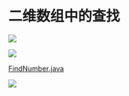 # <a id="top"></a>二维数组中的查找
![](https://i.imgur.com/BYFaxDc.png)

![](https://i.imgur.com/8nscOWZ.png)

[FindNumber.java](/src/review02/FindNumber.java)

![](https://i.imgur.com/fxNhcTf.png)


